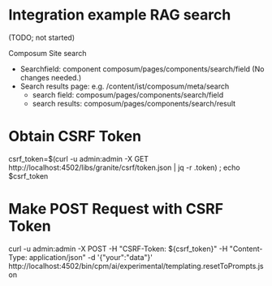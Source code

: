 # Integration example RAG search

(TODO; not started)

Composum Site search

- Searchfield: component composum/pages/components/search/field (No changes needed.)
- Search results page: e.g. /content/ist/composum/meta/search 
  - search field: composum/pages/components/search/field
  - search results: composum/pages/components/search/result


# Obtain CSRF Token
csrf_token=$(curl -u admin:admin -X GET http://localhost:4502/libs/granite/csrf/token.json | jq -r .token) ; echo $csrf_token

# Make POST Request with CSRF Token
curl -u admin:admin -X POST -H "CSRF-Token: ${csrf_token}" -H "Content-Type: application/json" -d '{"your":"data"}' http://localhost:4502/bin/cpm/ai/experimental/templating.resetToPrompts.json
